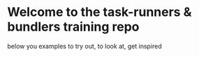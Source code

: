# Welcome to the task-runners & bundlers training repo
below you examples to try out, to look at, get inspired